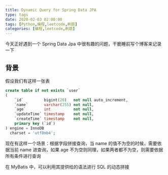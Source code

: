```yaml
---
title: Dynamic Query for Spring Data JPA
type: tags
date: 2020-02-03 02:00:00
tags: [Python,编程,leetcode,刷题]
categories: [编程,leetcode,刷题]
---
```

今天正好遇到一个 Spring Data Jpa 中很有趣的问题，干脆睡前写个博客来记录一下

<!--more-->

## 背景

假设我们有这样一张表

```sql
create table if not exists `user`
(
    `id`         bigint(20)   not null auto_increment,
    `name`       varchar(255) not null,
    `age`        int          not null,
    `updateTime` timestamp    not null,
    `createTime` timestamp    not null,
    primary key (`id`)
) engine = InnoDB
  charset = 'utf8mb4';
```

现在有这样一个场景：根据字段拼接查询，当 name 的值不为空的时候，需要依据当前 name 进查询，如果 age 不为空则同理，如果两者都不为空，则需要依据所有条件进行查询

在 MyBatis 中，可以利用其提供给的语法进行 SQL 的动态拼接